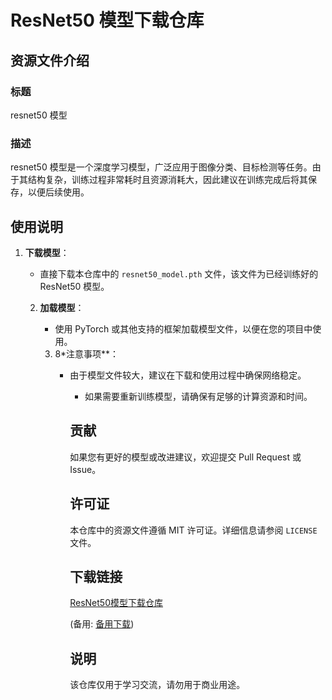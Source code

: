 # ResNet50 模型下载仓库

## 资源文件介绍

### 标题
resnet50 模型

### 描述
resnet50 模型是一个深度学习模型，广泛应用于图像分类、目标检测等任务。由于其结构复杂，训练过程非常耗时且资源消耗大，因此建议在训练完成后将其保存，以便后续使用。

## 使用说明

1. **下载模型**：
   - 直接下载本仓库中的 `resnet50_model.pth` 文件，该文件为已经训练好的 ResNet50 模型。

   2. **加载模型**：
      - 使用 PyTorch 或其他支持的框架加载模型文件，以便在您的项目中使用。

      3. 8*注意事项**：
         - 由于模型文件较大，建议在下载和使用过程中确保网络稳定。
            - 如果需要重新训练模型，请确保有足够的计算资源和时间。

            ## 贡献

            如果您有更好的模型或改进建议，欢迎提交 Pull Request 或 Issue。

            ## 许可证

            本仓库中的资源文件遵循 MIT 许可证。详细信息请参阅 `LICENSE` 文件。

            ## 下载链接
            [ResNet50模型下载仓库](https://pan.quark.cn/s/cb6ad3339ea2) 

            (备用: [备用下载](https://pan.baidu.com/s/1tMqpHrgoONu2jmqHS06YcA?pwd=1234))

            ## 说明

            该仓库仅用于学习交流，请勿用于商业用途。
